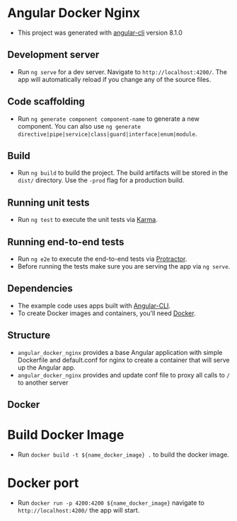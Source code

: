 # Angular Docker Nginx

* This project was generated with [angular-cli](https://github.com/angular/angular-cli) version 8.1.0

## Development server

* Run `ng serve` for a dev server. Navigate to `http://localhost:4200/`. The app will automatically reload if you change any of the source files.

## Code scaffolding

* Run `ng generate component component-name` to generate a new component. You can also use `ng generate directive|pipe|service|class|guard|interface|enum|module`.

## Build

* Run `ng build` to build the project. The build artifacts will be stored in the `dist/` directory. Use the `-prod` flag for a production build.

## Running unit tests

* Run `ng test` to execute the unit tests via [Karma](https://karma-runner.github.io).

## Running end-to-end tests

* Run `ng e2e` to execute the end-to-end tests via [Protractor](http://www.protractortest.org/).
* Before running the tests make sure you are serving the app via `ng serve`.

## Dependencies

* The example code uses apps built with [Angular-CLI](https://github.com/angular/angular-cli). 
* To create Docker images and containers, you'll need [Docker](https://www.docker.com/).

## Structure

* `angular_docker_nginx` provides a base Angular application with simple Dockerfile and default.conf for nginx 
to create a container that will serve up the Angular app.
* `angular_docker_nginx` provides and update conf file to proxy all calls to `/` to another server

## Docker

# Build Docker Image
* Run `docker build -t ${name_docker_image} .` to build the docker image.

# Docker port
* Run `docker run -p 4200:4200 ${name_docker_image}` navigate to `http://localhost:4200/` the app will start.
